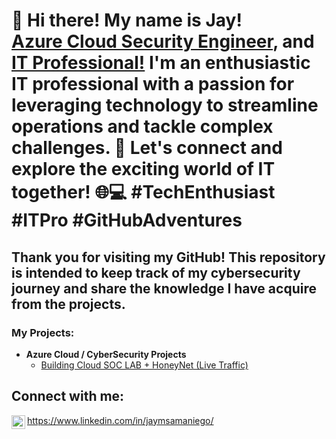 <h1>👋 Hi there! My name is Jay!
<br/><a href="https://github.com/jaymsamaniego">Azure Cloud Security Engineer</a>, and <a href="https://www.linkedin.com/in/jaymsamaniego/">IT Professional!</a>
I'm an enthusiastic IT professional with a passion for leveraging technology to streamline operations and tackle complex challenges. 🚀 Let's connect and explore the exciting world of IT together! 🌐💻 #TechEnthusiast #ITPro #GitHubAdventures 
  
<h2>Thank you for visiting my GitHub! This repository is intended to keep track of my cybersecurity journey and share the knowledge I have acquire from the projects.

<h3>My Projects:</h3>

- <b>Azure Cloud / CyberSecurity Projects</b>
  - [Building Cloud SOC LAB + HoneyNet (Live Traffic)](https://github.com/jaymsamaniego/Azure-Cloud-SOC-Honeynet)

<h2>Connect with me:</h2>

<img align="left" alt="jaymsamaniego | LinkedIn" width="22px" src="https://cdn.jsdelivr.net/npm/simple-icons@v3/icons/linkedin.svg" />https://www.linkedin.com/in/jaymsamaniego/

<!--
**joshmadakor1/joshmadakor1** is a ✨ _special_ ✨ repository because its `README.md` (this file) appears on your GitHub profile.

Here are some ideas to get you started:

- 🔭 I’m currently working on ...
- 🌱 I’m currently learning ...
- 👯 I’m looking to collaborate on ...
- 🤔 I’m looking for help with ...
- 💬 Ask me about ...
- 📫 How to reach me: ...
- 😄 Pronouns: ...
- ⚡ Fun fact: ...
-->
